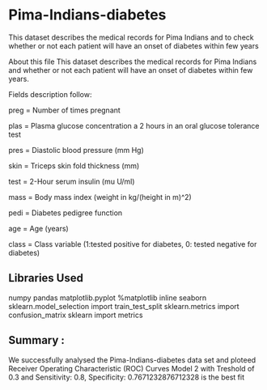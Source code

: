 # Pima-Indians-diabetes
This dataset describes the medical records for Pima Indians and to check whether or not each patient will have an onset of diabetes within few years

About this file This dataset describes the medical records for Pima Indians and whether or not each patient will have an onset of diabetes within few years.

Fields description follow:

preg = Number of times pregnant

plas = Plasma glucose concentration a 2 hours in an oral glucose tolerance test

pres = Diastolic blood pressure (mm Hg)

skin = Triceps skin fold thickness (mm)

test = 2-Hour serum insulin (mu U/ml)

mass = Body mass index (weight in kg/(height in m)^2)

pedi = Diabetes pedigree function

age = Age (years)

class = Class variable (1:tested positive for diabetes, 0: tested negative for diabetes)

## Libraries Used
 numpy
 pandas
 matplotlib.pyplot
%matplotlib inline
seaborn 
 sklearn.model_selection import train_test_split
 sklearn.metrics import confusion_matrix
 sklearn import metrics
 
 ## Summary :
We successfully analysed the Pima-Indians-diabetes data set and ploteed Receiver Operating Characteristic (ROC) Curves Model 2 with Treshold of 0.3 and Sensitivity: 0.8, Specificity: 0.7671232876712328 is the best fit
